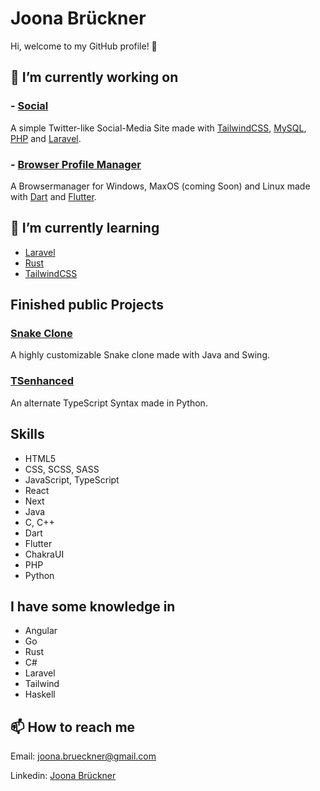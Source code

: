 # Joona Brückner

Hi, welcome to my GitHub profile! 👋

## 🔭 I’m currently working on

### - [Social](https://github.com/4A6F6F6E61/Social)

A simple Twitter-like Social-Media Site made with [TailwindCSS](https://tailwindcss.com/), [MySQL](https://www.mysql.com/), [PHP](https://www.php.net/) and [Laravel](https://laravel.com/).

### - [Browser Profile Manager](https://github.com/4A6F6F6E61/profile)

A Browsermanager for Windows, MaxOS (coming Soon) and Linux made with [Dart](https://dart.dev/) and [Flutter](https://flutter.dev/).

## 🌱 I’m currently learning

- [Laravel](https://laravel.com/)
- [Rust](https://www.rust-lang.org/)
- [TailwindCSS](https://tailwindcss.com/)

## Finished public Projects

### [Snake Clone](https://github.com/4A6F6F6E61/SnakeCloneMadeInJava)

A highly customizable Snake clone made with Java and Swing.

### [TSenhanced](https://github.com/4A6F6F6E61/TSenhanced)

An alternate TypeScript Syntax made in Python.

## Skills

- HTML5
- CSS, SCSS, SASS
- JavaScript, TypeScript
- React
- Next
- Java
- C, C++
- Dart
- Flutter
- ChakraUI
- PHP
- Python

## I have some knowledge in

- Angular
- Go
- Rust
- C#
- Laravel
- Tailwind
- Haskell

## 📫 How to reach me

Email: [joona.brueckner@gmail.com](mailto:joona.brueckner@gmail.com)

Linkedin: [Joona Brückner](https://www.linkedin.com/in/joona-br%C3%BCckner-1602a9243/)
